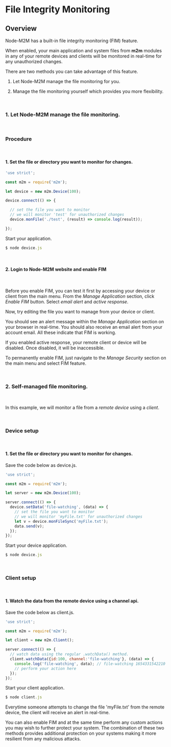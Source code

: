 # File Integrity Monitoring

## Overview

Node-M2M has a built-in file integrity monitoring (FIM) feature. 

When enabled, your main application and system files from **m2m** modules in any of your remote devices and clients will be monitored in real-time for any unauthorized changes. 

There are two methods you can take advantage of this feature. 

1. Let Node-M2M manage the file monitoring for you.

2. Manage the file monitoring yourself which provides you more flexibility.

<br>

### 1. Let Node-M2M manage the file monitoring.

<br>

### Procedure

<br>

#### 1. Set the file or directory you want to monitor for changes.

```js
'use strict';

const m2m = require('m2m');

let device = new m2m.Device(100);

device.connect(() => {

  // set the file you want to monitor
  // we will monitor 'test' for unauthorized changes
  device.monFile('./test', (result) => console.log(result));

});
```

Start your application.

```js
$ node device.js
```

<br>

#### 2. Login to Node-M2M website and enable FIM

<br>

Before you enable FIM, you can test it first by accessing your device or client from the main menu. From the *Manage Application* section, click *Enable FIM* button. Select *email alert* and *active response*.

Now, try editing the file you want to manage from your device or client. 

You should see an alert message within the *Manage Application* section on your browser in real-time. You should also receive an email alert from your account email. All these indicate that FIM is working.

If you enabled active response, your remote client or device will be disabled. Once disabled, it will be inaccessible.

To permanently enable FIM, just navigate to the *Manage Security* section on the main menu and select FIM feature.

<br>

### 2. Self-managed file monitoring.

<br>

In this example, we will monitor a file from a *remote device* using a *client*.

<br>

### Device setup

<br>

#### 1. Set the file or directory you want to monitor for changes.

Save the code below as device.js.
```js
'use strict';

const m2m = require('m2m');

let server = new m2m.Device(100);

server.connect(() => {
  device.setData('file-watching', (data) => {
    // set the file you want to monitor
    // we will monitor 'myFile.txt' for unauthorized changes
    let v = device.monFileSync('myFile.txt');
    data.send(v);
  });
});
```

Start your device application.

```js
$ node device.js
```

<br>

### Client setup

<br>

#### 1. Watch the data from the remote device using a channel api.

Save the code below as client.js.
```js
'use strict';

const m2m = require('m2m');

let client = new m2m.Client();

server.connect(() => {
  // watch data using the regular .watchData() method.
  client.watchData({id:100, channel:'file-watching'}, (data) => {
    console.log('file-watching', data); // file-watching 1654331542210 myFile.txt
    // perform your action here
  });
});
```

Start your client application.

```js
$ node client.js
```

Everytime someone attempts to change the file 'myFile.txt' from the remote device, the client will receive an alert in real-time. 

You can also enable FIM and at the same time perform any custom actions you may wish to further protect your system. The combination of these two methods provides additional protection on your systems making it more resilient from any malicious attacks. 

